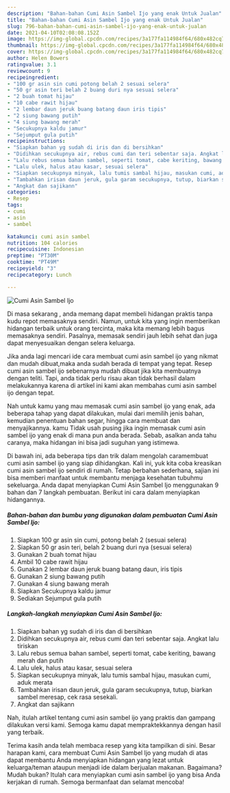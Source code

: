 ```yaml
---
description: "Bahan-bahan Cumi Asin Sambel Ijo yang enak Untuk Jualan"
title: "Bahan-bahan Cumi Asin Sambel Ijo yang enak Untuk Jualan"
slug: 796-bahan-bahan-cumi-asin-sambel-ijo-yang-enak-untuk-jualan
date: 2021-04-10T02:08:08.152Z
image: https://img-global.cpcdn.com/recipes/3a177fa114984f64/680x482cq70/cumi-asin-sambel-ijo-foto-resep-utama.jpg
thumbnail: https://img-global.cpcdn.com/recipes/3a177fa114984f64/680x482cq70/cumi-asin-sambel-ijo-foto-resep-utama.jpg
cover: https://img-global.cpcdn.com/recipes/3a177fa114984f64/680x482cq70/cumi-asin-sambel-ijo-foto-resep-utama.jpg
author: Helen Bowers
ratingvalue: 3.1
reviewcount: 9
recipeingredient:
- "100 gr asin sin cumi potong belah 2 sesuai selera"
- "50 gr asin teri belah 2 buang duri nya sesuai selera"
- "2 buah tomat hijau"
- "10 cabe rawit hijau"
- "2 lembar daun jeruk buang batang daun iris tipis"
- "2 siung bawang putih"
- "4 siung bawang merah"
- "Secukupnya kaldu jamur"
- "Sejumput gula putih"
recipeinstructions:
- "Siapkan bahan yg sudah di iris dan di bersihkan"
- "Didihkan secukupnya air, rebus cumi dan teri sebentar saja. Angkat lalu tiriskan"
- "Lalu rebus semua bahan sambel, seperti tomat, cabe keriting, bawang merah dan putih"
- "Lalu ulek, halus atau kasar, sesuai selera"
- "Siapkan secukupnya minyak, lalu tumis sambal hijau, masukan cumi, aduk merata"
- "Tambahkan irisan daun jeruk, gula garam secukupnya, tutup, biarkan sambel meresap, cek rasa sesekali."
- "Angkat dan sajikann"
categories:
- Resep
tags:
- cumi
- asin
- sambel

katakunci: cumi asin sambel 
nutrition: 104 calories
recipecuisine: Indonesian
preptime: "PT30M"
cooktime: "PT49M"
recipeyield: "3"
recipecategory: Lunch

---
```



![Cumi Asin Sambel Ijo](https://img-global.cpcdn.com/recipes/3a177fa114984f64/680x482cq70/cumi-asin-sambel-ijo-foto-resep-utama.jpg)

Di masa  sekarang , anda memang dapat membeli hidangan praktis tanpa kudu repot memasaknya sendiri. Namun, untuk kita yang ingin memberikan hidangan terbaik untuk orang tercinta, maka kita memang lebih bagus memasaknya sendiri. Pasalnya, memasak sendiri jauh lebih sehat dan juga dapat menyesuaikan dengan selera keluarga.

Jika anda lagi mencari ide cara membuat cumi asin sambel ijo yang nikmat dan mudah dibuat,maka anda sudah berada di tempat yang tepat. Resep cumi asin sambel ijo  sebenarnya mudah dibuat jika kita membuatnya dengan teliti. Tapi, anda tidak perlu risau akan tidak berhasil dalam melakukannya 
karena di artikel ini kami akan membahas cumi asin sambel ijo dengan tepat.  



Nah untuk kamu yang mau memasak cumi asin sambel ijo yang enak, ada beberapa tahap yang dapat dilakukan, mulai dari memilih jenis bahan, kemudian penentuan bahan segar, hingga cara membuat dan menyajikannya. kamu Tidak usah pusing jika ingin memasak cumi asin sambel ijo yang enak di mana pun anda berada. Sebab, asalkan anda  tahu caranya, maka hidangan ini bisa jadi suguhan yang istimewa.

Di bawah ini, ada beberapa tips dan trik dalam mengolah caramembuat cumi asin sambel ijo yang siap dihidangkan. Kali ini, yuk kita coba kreasikan cumi asin sambel ijo sendiri di rumah. Tetap berbahan sederhana, sajian ini bisa memberi manfaat untuk membantu menjaga kesehatan tubuhmu sekeluarga. Anda dapat menyiapkan Cumi Asin Sambel Ijo menggunakan 9 bahan dan 7 langkah pembuatan. Berikut ini cara dalam menyiapkan hidangannya.

<!--inarticleads1-->

##### Bahan-bahan dan bumbu yang digunakan dalam pembuatan Cumi Asin Sambel Ijo:

1. Siapkan 100 gr asin sin cumi, potong belah 2 (sesuai selera)
1. Siapkan 50 gr asin teri, belah 2 buang duri nya (sesuai selera)
1. Gunakan 2 buah tomat hijau
1. Ambil 10 cabe rawit hijau
1. Gunakan 2 lembar daun jeruk buang batang daun, iris tipis
1. Gunakan 2 siung bawang putih
1. Gunakan 4 siung bawang merah
1. Siapkan Secukupnya kaldu jamur
1. Sediakan Sejumput gula putih




<!--inarticleads2-->

##### Langkah-langkah menyiapkan Cumi Asin Sambel Ijo:

1. Siapkan bahan yg sudah di iris dan di bersihkan
1. Didihkan secukupnya air, rebus cumi dan teri sebentar saja. Angkat lalu tiriskan
1. Lalu rebus semua bahan sambel, seperti tomat, cabe keriting, bawang merah dan putih
1. Lalu ulek, halus atau kasar, sesuai selera
1. Siapkan secukupnya minyak, lalu tumis sambal hijau, masukan cumi, aduk merata
1. Tambahkan irisan daun jeruk, gula garam secukupnya, tutup, biarkan sambel meresap, cek rasa sesekali.
1. Angkat dan sajikann




Nah, itulah artikel tentang  cumi asin sambel ijo  yang praktis dan gampang dilakukan versi kami. Semoga kamu dapat mempraktekkannya dengan hasil yang terbaik. 

Terima kasih anda telah membaca resep yang kita tampilkan di sini. Besar harapan kami, cara membuat  Cumi Asin Sambel Ijo yang mudah di atas dapat membantu Anda menyiapkan hidangan yang lezat untuk keluarga/teman ataupun menjadi ide dalam berjualan makanan. Bagaimana? Mudah bukan? Itulah cara menyiapkan cumi asin sambel ijo yang bisa Anda kerjakan di rumah. Semoga bermanfaat dan selamat mencoba!

